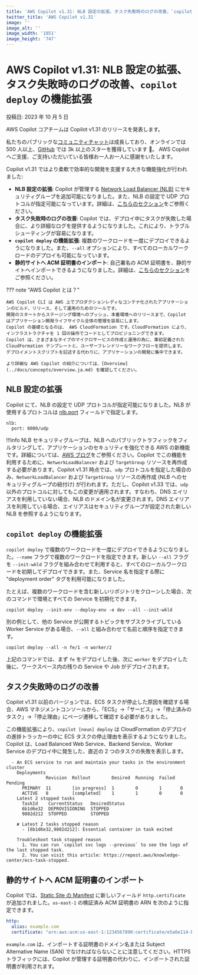```yaml
---
title: 'AWS Copilot v1.31: NLB 設定の拡張、タスク失敗時のログの改善、`copilot deploy` の機能拡張'
twitter_title: 'AWS Copilot v1.31'
image: ''
image_alt: ''
image_width: '1051'
image_height: '747'
---
```


# AWS Copilot v1.31: NLB 設定の拡張、タスク失敗時のログの改善、`copilot deploy` の機能拡張

投稿日: 2023 年 10 月 5 日

AWS Copilot コアチームは Copilot v1.31 のリリースを発表します。

私たちのパブリックな[コミュニティチャット](https://app.gitter.im/#/room/#aws_copilot-cli:gitter.im)は成長しており、オンラインでは 500 人以上、[GitHub](http://github.com/aws/copilot-cli/) では 3k 以上のスターを獲得しています 🚀。
AWS Copilot へご支援、ご支持いただいている皆様お一人お一人に感謝をいたします。

Copilot v1.31 ではより柔軟で効率的な開発を支援する大きな機能強化が行われました:

- **NLB 設定の拡張**: Copilot が管理する [Network Load Balancer (NLB)](../docs/manifest/lb-web-service.ja.md#nlb) にセキュリティグループを追加可能になりました。また、NLB の設定で UDP プロトコルが指定可能になっています。詳細は、[こちらのセクション](#nlb-enhancements)をご参照ください。
- **タスク失敗時のログの改善**: Copilot では、デプロイ中にタスクが失敗した場合に、より詳細なログを提供するようになりました。これにより、トラブルシューティングが容易になります。
- **`copilot deploy` の機能拡張**: 複数のワークロードを一度にデプロイできるようになりました。また、`--all` オプションにより、すべてのローカルワークロードのデプロイも可能になっています。
- **静的サイトへ ACM 証明書のインポート**: 自己署名の ACM 証明書を、静的サイトへインポートできるようになりました。詳細は、[こちらのセクション](#importing-an-acm-certificate-for-your-static-site)をご参照ください。

??? note "AWS Copilot とは？"

    AWS Copilot CLI は AWS 上でプロダクションレディなコンテナ化されたアプリケーションのビルド、リリース、そして運用のためのツールです。
    開発のスタートからステージング環境へのプッシュ、本番環境へのリリースまで、Copilot はアプリケーション開発ライフサイクル全体の管理を容易にします。
    Copilot の基礎となるのは、 AWS CloudFormation です。CloudFormation により、インフラストラクチャを 1 回の操作でコードとしてプロビジョニングできます。
    Copilot は、さまざまなタイプのマイクロサービスの作成と運用の為に、事前定義された CloudFormation テンプレートと、ユーザーフレンドリーなワークフローを提供します。
    デプロイメントスクリプトを記述する代わりに、アプリケーションの開発に集中できます。

    より詳細な AWS Copilot の紹介については、[Overview](../docs/concepts/overview.ja.md) を確認してください。

<a id="nlb-enhancements"></a>

## NLB 設定の拡張
Copilot にて、NLB の設定で UDP プロトコルが指定可能になりました。NLB が使用するプロトコルは [nlb.port](https://aws.github.io/copilot-cli/docs/manifest/lb-web-service/#nlb-port) フィールドで指定します。
```
nlb:
  port: 8080/udp
```

!!!info
    NLB セキュリティグループは、NLB へのパブリックトラフィックをフィルタリングして、アプリケーションのセキュリティを強化できる AWS の新機能です。詳細については、[AWS ブログ](https://aws.amazon.com/blogs/containers/network-load-balancers-now-support-security-groups/)をご参照ください。Copilot でこの機能を利用するために、`NetworkLoadBalancer` および `TargetGroup` リソースを再作成する必要があります。Copilot v1.31 時点では、`udp` プロトコルを指定した場合のみ、`NetworkLoadBalancer` および `TargetGroup` リソースの再作成 (NLB へのセキュリティグループの紐付け) が行われます。ただし、Copilot v1.33 では、`udp` 以外のプロトコルに対してもこの変更が適用されます。すなわち、DNS エイリアスを利用していない場合、NLB のドメイン名が変更されます。DNS エイリアスを利用している場合、エイリアスはセキュリティグループが設定された新しい NLB を参照するようになります。

<a id="copilot-deploy-enhancements"></a>

## `copilot deploy` の機能拡張
`copilot deploy` で複数のワークロードを一度にデプロイできるようになりました。`--name` フラグで複数のワークロードを指定できます。新しい `--all` フラグを `--init-wkld` フラグを組み合わせて利用すると、すべてのローカルワークロードを初期してデプロイできます。また、Service 名を指定する際に "deployment order" タグを利用可能になりました。

たとえば、複数のワークロードを含む新しいリポジトリをクローンした場合、次のコマンドで環境とすべての Service を初期化できます。
```console
copilot deploy --init-env --deploy-env -e dev --all --init-wkld
```

別の例として、他の Service が公開するトピックをサブスクライブしている Worker Service がある場合、`--all` と組み合わせて名前と順序を指定できます。
```console
copilot deploy --all -n fe/1 -n worker/2
```
上記のコマンドでは、まず `fe` をデプロイした後、次に `worker` をデプロイした後に、ワークスペース内の残りの Service や Job がデプロイされます。

<a id="better-task-failure-logs"></a>

## タスク失敗時のログの改善
Copilot v1.31 以前のバージョンでは、ECS タスクが停止した原因を確認する場合、AWS マネジメントコンソールから、「ECS」->「サービス」->「停止済みのタスク」->「停止理由」にページ遷移して確認する必要がありました。

この機能拡張により、`copilot [noun] deploy` は CloudFormation のデプロイの進捗トラッカーの中に ECS タスクの停止理由を表示するようになりました。Copilot は、Load Balanced Web Service、Backend Service、Worker Service のデプロイ中に発生した、直近の 2 つのタスクの失敗を表示します。

```console
  - An ECS service to run and maintain your tasks in the environment cluster
    Deployments                                                                                                              
               Revision  Rollout        Desired  Running  Failed  Pending                                                            
      PRIMARY  11        [in progress]  1        0        1       0                                                                  
      ACTIVE   8         [completed]    1        1        0       0                                                                  
    Latest 2 stopped tasks                                                                                                   
      TaskId    CurrentStatus   DesiredStatus                                                                                        
      6b1d6e32  DEPROVISIONING  STOPPED                                                                                              
      9802d212  STOPPED         STOPPED                                                                                              
                                                                                                                                     
    ✘ Latest 2 tasks stopped reason                                                                                 
      - [6b1d6e32,9802d212]: Essential container in task exited                                                                      
                                                                                                                                     
    Troubleshoot task stopped reason                                                                                         
      1. You can run `copilot svc logs --previous` to see the logs of the last stopped task.                                
      2. You can visit this article: https://repost.aws/knowledge-center/ecs-task-stopped.          
```

<a id="importing-an-acm-certificate-for-your-static-site"></a>

## 静的サイトへ ACM 証明書のインポート
Copilot では、[Static Site の Manifest](../docs/manifest/static-site.ja.md) に新しいフィールド `http.certificate` が追加されました。`us-east-1` の検証済み ACM 証明書の ARN を次のように指定できます。

```yaml
http:
  alias: example.com
  certificate: "arn:aws:acm:us-east-1:1234567890:certificate/e5a6e114-b022-45b1-9339-38fbfd6db3e2"
```

`example.com` は、インポートする証明書のドメイン名または Subject Alternative Name (SAN) でなければならないことに注意してください。HTTPS トラフィックには、Copilot が管理する証明書の代わりに、インポートされた証明書が利用されます。